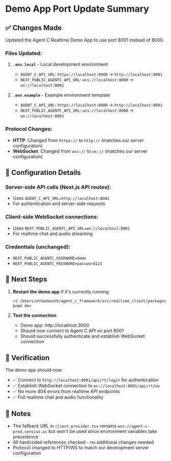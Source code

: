 # Demo App Port Update Summary

## ✅ Changes Made

Updated the Agent C Realtime Demo App to use port 8001 instead of 8000.

### Files Updated:

1. **`.env.local`** - Local development environment
   - `AGENT_C_API_URL`: `https://localhost:8000` → `http://localhost:8001`
   - `NEXT_PUBLIC_AGENTC_API_URL`: `wss://localhost:8000` → `ws://localhost:8001`

2. **`.env.example`** - Example environment template  
   - `AGENT_C_API_URL`: `https://localhost:8000` → `http://localhost:8001`
   - `NEXT_PUBLIC_AGENTC_API_URL`: `wss://localhost:8000` → `ws://localhost:8001`

### Protocol Changes:
- **HTTP**: Changed from `https://` to `http://` (matches our server configuration)
- **WebSocket**: Changed from `wss://` to `ws://` (matches our server configuration)

## 🔧 Configuration Details

### Server-side API calls (Next.js API routes):
- Uses `AGENT_C_API_URL=http://localhost:8001`
- For authentication and server-side requests

### Client-side WebSocket connections:
- Uses `NEXT_PUBLIC_AGENTC_API_URL=ws://localhost:8001` 
- For realtime chat and audio streaming

### Credentials (unchanged):
- `NEXT_PUBLIC_AGENTC_USERNAME=demo`
- `NEXT_PUBLIC_AGENTC_PASSWORD=password123`

## 🚀 Next Steps

1. **Restart the demo app** if it's currently running:
   ```bash
   cd /Users/ethanbooth/agent_c_framework/src/realtime_client/packages/demo
   pnpm dev
   ```

2. **Test the connection**:
   - Demo app: http://localhost:3000
   - Should now connect to Agent C API on port 8001
   - Should successfully authenticate and establish WebSocket connection

## 🧪 Verification

The demo app should now:
- ✅ Connect to `http://localhost:8001/api/rt/login` for authentication
- ✅ Establish WebSocket connection to `ws://localhost:8001/api/rt/ws`
- ✅ No more 404 errors from realtime API endpoints
- ✅ Full realtime chat and audio functionality

## 📝 Notes

- The fallback URL in `client-provider.tsx` remains `wss://agent-c-prod.censius.ai` but won't be used since environment variables take precedence
- All hardcoded references checked - no additional changes needed
- Protocol changed to HTTP/WS to match our development server configuration